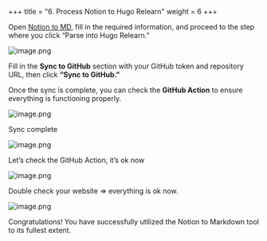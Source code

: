 +++
title = "6. Process Notion to Hugo Relearn"
weight = 6
+++


Open [Notion to MD](https://notion-to-md.bamidev.com/), fill in the required information, and proceed to the step where you click “Parse into Hugo Relearn.”


![image.png](/images/004-iv-level-3-notion-to-hugo-relearn-on-github-pages/21-294297-image.png)


Fill in the **Sync to GitHub** section with your GitHub token and repository URL, then click **“Sync to GitHub.”**


Once the sync is complete, you can check the **GitHub Action** to ensure everything is functioning properly.


![image.png](/images/004-iv-level-3-notion-to-hugo-relearn-on-github-pages/21-507393-image.png)


Sync complete


![image.png](/images/004-iv-level-3-notion-to-hugo-relearn-on-github-pages/21-675204-image.png)


Let’s check the GitHub Action, it’s ok now


![image.png](/images/004-iv-level-3-notion-to-hugo-relearn-on-github-pages/21-759750-image.png)


Double check your website ⇒ everything is ok now.


![image.png](/images/004-iv-level-3-notion-to-hugo-relearn-on-github-pages/21-399580-image.png)


Congratulations! You have successfully utilized the Notion to Markdown tool to its fullest extent.


